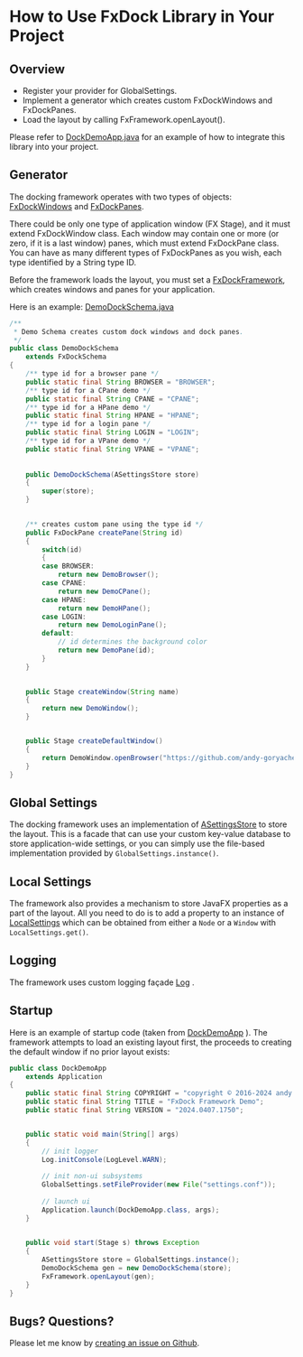 # How to Use FxDock Library in Your Project

## Overview

- Register your provider for GlobalSettings.
- Implement a generator which creates custom FxDockWindows and FxDockPanes.
- Load the layout by calling FxFramework.openLayout().

Please refer to [DockDemoApp.java](https://github.com/andy-goryachev/FxDock/blob/master/src/demo/dock/DockDemoApp.java) for an example of how to integrate this library into your project.



## Generator

The docking framework operates with two types of objects: 
[FxDockWindows](https://github.com/andy-goryachev/FxDock/blob/master/src/goryachev/fxdock/FxDockWindow.java)
and
[FxDockPanes](https://github.com/andy-goryachev/FxDock/blob/master/src/goryachev/fxdock/FxDockPane.java).

There could be only one type of application window (FX Stage), and it must extend FxDockWindow class.  Each window may contain one or more (or zero, if it is a last window) panes, which must extend FxDockPane class.  You can have as many different types of FxDockPanes as you wish, each type identified by a String type ID.

Before the framework loads the layout, you must set a 
[FxDockFramework](https://github.com/andy-goryachev/FxDock/blob/master/src/goryachev/fxdock/FxDockFramework.java),
which creates windows and panes for your application.

Here is an example:
[DemoDockSchema.java](https://github.com/andy-goryachev/FxDock/blob/master/src/demo/dock/DemoDockSchema.java)
```java
/**
 * Demo Schema creates custom dock windows and dock panes.
 */
public class DemoDockSchema
	extends FxDockSchema
{
	/** type id for a browser pane */
	public static final String BROWSER = "BROWSER";
	/** type id for a CPane demo */
	public static final String CPANE = "CPANE";
	/** type id for a HPane demo */
	public static final String HPANE = "HPANE";
	/** type id for a login pane */
	public static final String LOGIN = "LOGIN";
	/** type id for a VPane demo */
	public static final String VPANE = "VPANE";
	
	
	public DemoDockSchema(ASettingsStore store)
	{
		super(store);
	}
	

	/** creates custom pane using the type id */
	public FxDockPane createPane(String id)
	{
		switch(id)
		{
		case BROWSER:
			return new DemoBrowser();
		case CPANE:
			return new DemoCPane();
		case HPANE:
			return new DemoHPane();
		case LOGIN:
			return new DemoLoginPane();
		default:
			// id determines the background color
			return new DemoPane(id);
		}
	}
	

	public Stage createWindow(String name)
	{
		return new DemoWindow();
	}


	public Stage createDefaultWindow()
	{
		return DemoWindow.openBrowser("https://github.com/andy-goryachev/FxDock");
	}
}
```

## Global Settings

The docking framework uses an implementation of
[ASettingsStore](https://github.com/andy-goryachev/FxDock/blob/master/src/goryachev/fx/settings/ASettingsStore.java)
to store the layout.  This is a facade that can use your custom key-value database to store application-wide settings, or you
can simply use the file-based implementation provided by `GlobalSettings.instance()`.

## Local Settings

The framework also provides a mechanism to store JavaFX properties as a part of the layout.  All you need to do is to add a property to an instance of
[LocalSettings](https://github.com/andy-goryachev/FxDock/blob/master/src/goryachev/fx/settings/LocalSettings.java)
which can be obtained from either a `Node` or a `Window` with `LocalSettings.get()`.


## Logging

The framework uses custom logging façade
[Log](https://github.com/andy-goryachev/FxDock/blob/master/src/goryachev/common/log/Log.java)
.


## Startup

Here is an example of startup code (taken from 
[DockDemoApp](https://github.com/andy-goryachev/FxDock/blob/master/src/demo/dock/DockDemoApp.java)
).  The framework attempts to load an existing layout first, the proceeds to creating the default window if no prior layout exists:

```java
public class DockDemoApp
	extends Application
{
	public static final String COPYRIGHT = "copyright © 2016-2024 andy goryachev";
	public static final String TITLE = "FxDock Framework Demo";
	public static final String VERSION = "2024.0407.1750";


	public static void main(String[] args)
	{
		// init logger
		Log.initConsole(LogLevel.WARN);
		
		// init non-ui subsystems
		GlobalSettings.setFileProvider(new File("settings.conf"));
		
		// launch ui
		Application.launch(DockDemoApp.class, args);
	}
	

	public void start(Stage s) throws Exception
	{
		ASettingsStore store = GlobalSettings.instance();
		DemoDockSchema gen = new DemoDockSchema(store);
		FxFramework.openLayout(gen);
	}
}
```


## Bugs? Questions?

Please let me know by [creating an issue on Github](https://github.com/andy-goryachev/FxDock/issues/new).

